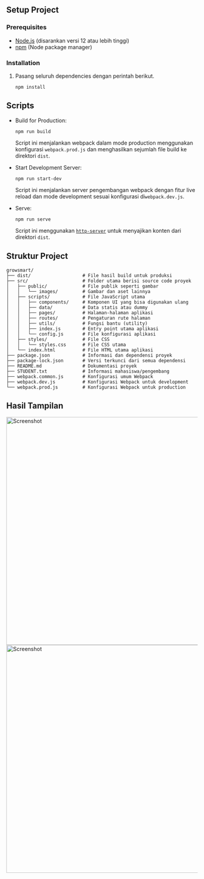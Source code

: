 ## Setup Project

### Prerequisites

- [Node.js](https://nodejs.org/) (disarankan versi 12 atau lebih tinggi)
- [npm](https://www.npmjs.com/) (Node package manager)

### Installation

1. Pasang seluruh dependencies dengan perintah berikut.
   ```shell
   npm install
   ```

## Scripts

- Build for Production:
  ```shell
  npm run build
  ```
  Script ini menjalankan webpack dalam mode production menggunakan konfigurasi `webpack.prod.js` dan menghasilkan sejumlah file build ke direktori `dist`.

- Start Development Server:
  ```shell
  npm run start-dev
  ```
  Script ini menjalankan server pengembangan webpack dengan fitur live reload dan mode development sesuai konfigurasi di`webpack.dev.js`.

- Serve:
  ```shell
  npm run serve
  ```
  Script ini menggunakan [`http-server`](https://www.npmjs.com/package/http-server) untuk menyajikan konten dari direktori `dist`.

## Struktur Project

```text
growsmart/
├── dist/                   # File hasil build untuk produksi
├── src/                    # Folder utama berisi source code proyek
│   ├── public/             # File publik seperti gambar
│   │   └── images/         # Gambar dan aset lainnya
│   ├── scripts/            # File JavaScript utama
│   │   ├── components/     # Komponen UI yang bisa digunakan ulang
│   │   ├── data/           # Data statis atau dummy
│   │   ├── pages/          # Halaman-halaman aplikasi
│   │   ├── routes/         # Pengaturan rute halaman
│   │   ├── utils/          # Fungsi bantu (utility)
│   │   ├── index.js        # Entry point utama aplikasi
│   │   └── config.js       # File konfigurasi aplikasi
│   ├── styles/             # File CSS
│   │   └── styles.css      # File CSS utama
│   └── index.html          # File HTML utama aplikasi
├── package.json            # Informasi dan dependensi proyek
├── package-lock.json       # Versi terkunci dari semua dependensi
├── README.md               # Dokumentasi proyek
├── STUDENT.txt             # Informasi mahasiswa/pengembang
├── webpack.common.js       # Konfigurasi umum Webpack
├── webpack.dev.js          # Konfigurasi Webpack untuk development
└── webpack.prod.js         # Konfigurasi Webpack untuk production
```

## Hasil Tampilan 
<img src="https://github.com/user-attachments/assets/7c78d4b0-7caa-4c40-8cb3-59dbe8608fa1" alt="Screenshot" width="600"/>
<img src="https://github.com/user-attachments/assets/0e8db15a-b819-406b-beb6-da40efdb03ea" alt="Screenshot" width="600"/>
